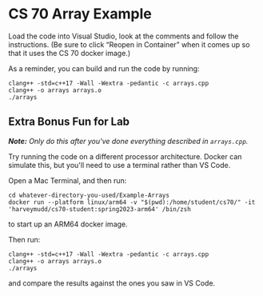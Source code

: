 # CS 70 Array Example

Load the code into Visual Studio, look at the comments and follow the instructions. (Be sure to click “Reopen in Container” when it comes up so that it uses the CS 70 docker image.)

As a reminder, you can build and run the code by running:

    clang++ -std=c++17 -Wall -Wextra -pedantic -c arrays.cpp
    clang++ -o arrays arrays.o
    ./arrays


## Extra Bonus Fun for Lab

_**Note:** Only do this after you've done everything described in `arrays.cpp`._

Try running the code on a different processor architecture. Docker can simulate this, but you'll need to use a terminal rather than VS Code.

Open a Mac Terminal, and then run:

    cd whatever-directory-you-used/Example-Arrays
    docker run --platform linux/arm64 -v "$(pwd):/home/student/cs70/" -it 'harveymudd/cs70-student:spring2023-arm64' /bin/zsh

to start up an ARM64 docker image.

Then run:

    clang++ -std=c++17 -Wall -Wextra -pedantic -c arrays.cpp
    clang++ -o arrays arrays.o
    ./arrays

and compare the results against the ones you saw in VS Code.